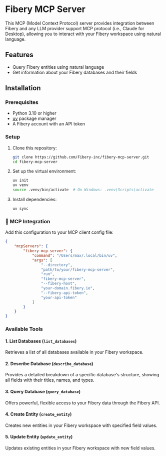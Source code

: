 # Fibery MCP Server

This MCP (Model Context Protocol) server provides integration between Fibery and any LLM provider support MCP protocol (i.e., Claude for Desktop), allowing you to interact with your Fibery workspace using natural language.

## Features
- Query Fibery entities using natural language
- Get information about your Fibery databases and their fields

## Installation

### Prerequisites

- Python 3.10 or higher
- [uv](https://github.com/astral-sh/uv) package manager
- A Fibery account with an API token

### Setup

1. Clone this repository:
   ```bash
   git clone https://github.com/Fibery-inc/fibery-mcp-server.git
   cd fibery-mcp-server
   ```

2. Set up the virtual environment:
   ```bash
   uv init
   uv venv
   source .venv/bin/activate  # On Windows: .venv\Scripts\activate
   ```

3. Install dependencies:
   ```bash
   uv sync
   ```
   
### 🔌 MCP Integration

Add this configuration to your MCP client config file:

```json
{
    "mcpServers": {
        "fibery-mcp-server": {
            "command": "/Users/max/.local/bin/uv",
            "args": [
                "--directory",
                "path/to/your/fibery-mcp-server",
                "run",
                "fibery-mcp-server",
                "--fibery-host",
                "your-domain.fibery.io",
                "--fibery-api-token",
                "your-api-token"
            ]
        }
    }
}
```

### Available Tools

#### 1. List Databases (`list_databases`)

Retrieves a list of all databases available in your Fibery workspace.

#### 2. Describe Database (`describe_database`)

Provides a detailed breakdown of a specific database's structure, showing all fields with their titles, names, and types.

#### 3. Query Database (`query_database`)

Offers powerful, flexible access to your Fibery data through the Fibery API.

#### 4. Create Entity (`create_entity`)

Creates new entities in your Fibery workspace with specified field values.

#### 5. Update Entity (`update_entity`) 

Updates existing entities in your Fibery workspace with new field values.